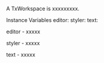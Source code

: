 A TxWorkspace is xxxxxxxxx.Instance Variables	editor:		<Object>	styler:		<Object>	text:		<Object>editor	- xxxxxstyler	- xxxxxtext	- xxxxx